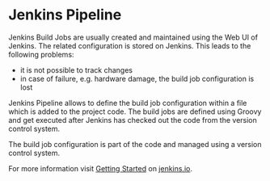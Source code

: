 Jenkins Pipeline
================
Jenkins Build Jobs are usually created and maintained using
the Web UI of Jenkins. The related configuration is stored on Jenkins.
This leads to the following problems:
- it is not possible to track changes
- in case of failure, e.g. hardware damage, the build job configuration is lost

Jenkins Pipeline allows to define the build job configuration within a file
which is added to the project code.
The build jobs are defined using Groovy and get executed after Jenkins has checked out the code from the version control system.

The build job configuration is part of the code and managed using a version control system.

For more information visit [Getting Started](https://jenkins.io/doc/book/pipeline/getting-started/) on [jenkins.io](https://jenkins.io).
